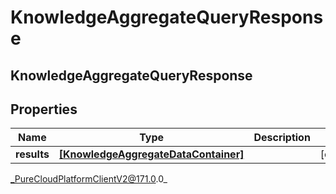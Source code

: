 # KnowledgeAggregateQueryResponse

## KnowledgeAggregateQueryResponse

## Properties

|Name | Type | Description | Notes|
|------------ | ------------- | ------------- | -------------|
| **results** | [**[KnowledgeAggregateDataContainer]**]([KnowledgeAggregateDataContainer]) |  | [optional] |



_PureCloudPlatformClientV2@171.0.0_
